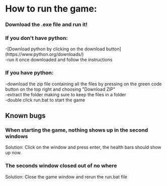 <h1>How to run the game:</h1>

<h3>Download the .exe file and run it!</h3>

<h3>If you don't have python:</h3>
-[Download python by clicking on the download button](https://www.python.org/downloads/)
<br>
-run it once downloaded and follow the instructions

<h3>If you have python:</h3>
-download the zip file containing all the files by pressing on the green code button on the top right and choosing "Download ZIP"
<br>
-extract the folder making sure to keep the files in a folder
<br>
-double click run.bat to start the game

<h2>Known bugs</h2>

<h3>When starting the game, nothing shows up in the second windows</h3>
Solution: Click on the window and press enter, the health bars should show up now.
<br>
<h3>The seconds window closed out of no where</h3>
Solution: Close the game window and rerun the run.bat file
